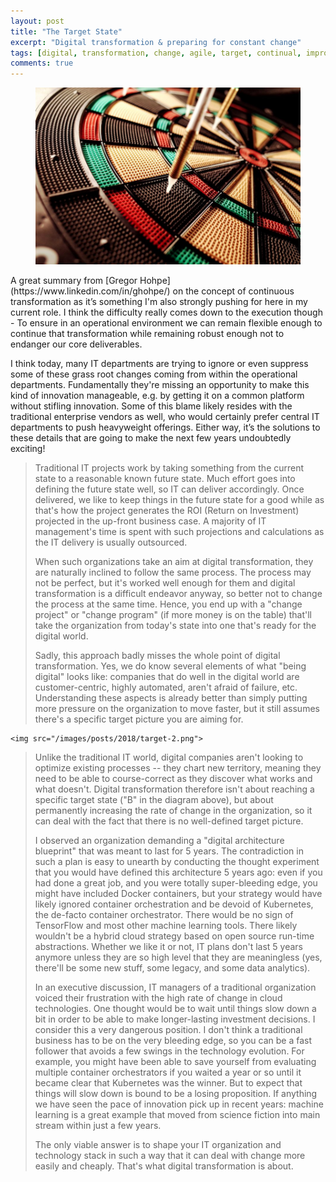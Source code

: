 ```yaml
---
layout: post
title: "The Target State"
excerpt: "Digital transformation & preparing for constant change"
tags: [digital, transformation, change, agile, target, continual, improvement]
comments: true
---
```

<figure>
	<img src="/images/posts/2018/target-1.jpg">
</figure>
A great summary from [Gregor Hohpe](https://www.linkedin.com/in/ghohpe/) on the concept of continuous transformation as it’s something I'm also strongly pushing for here in my current role. I think the difficulty really comes down to the execution though - To ensure in an operational environment we can remain flexible enough to continue that transformation while remaining robust enough not to endanger our core deliverables. 

I think today, many IT departments are trying to ignore or even suppress some of these grass root changes coming from within the operational departments. Fundamentally they're missing an opportunity to make this kind of innovation manageable, e.g. by getting it on a common platform without stifling innovation. Some of this blame likely resides with the traditional enterprise vendors as well, who would certainly prefer central IT departments to push heavyweight offerings. Either way, it’s the solutions to these details that are going to make the next few years undoubtedly exciting!

> Traditional IT projects work by taking something from the current state to a reasonable known future state. Much effort goes into defining the future state well, so IT can deliver accordingly. Once delivered, we like to keep things in the future state for a good while as that's how the project generates the ROI (Return on Investment) projected in the up-front business case. A majority of IT management's time is spent with such projections and calculations as the IT delivery is usually outsourced.
>
> When such organizations take an aim at digital transformation, they are naturally inclined to follow the same process. The process may not be perfect, but it's worked well enough for them and digital transformation is a difficult endeavor anyway, so better not to change the process at the same time. Hence, you end up with a "change project" or "change program" (if more money is on the table) that'll take the organization from today's state into one that's ready for the digital world.
>
> Sadly, this approach badly misses the whole point of digital transformation. Yes, we do know several elements of what "being digital" looks like: companies that do well in the digital world are customer-centric, highly automated, aren't afraid of failure, etc. Understanding these aspects is already better than simply putting more pressure on the organization to move faster, but it still assumes there's a specific target picture you are aiming for.
><figure>
	<img src="/images/posts/2018/target-2.png">
></figure>
> Unlike the traditional IT world, digital companies aren't looking to optimize existing processes -- they chart new territory, meaning they need to be able to course-correct as they discover what works and what doesn't. Digital transformation therefore isn't about reaching a specific target state ("B" in the diagram above), but about permanently increasing the rate of change in the organization, so it can deal with the fact that there is no well-defined target picture.
>
> I observed an organization demanding a "digital architecture blueprint" that was meant to last for 5 years. The contradiction in such a plan is easy to unearth by conducting the thought experiment that you would have defined this architecture 5 years ago: even if you had done a great job, and you were totally super-bleeding edge, you might have included Docker containers, but your strategy would have likely ignored container orchestration and be devoid of Kubernetes, the de-facto container orchestrator. There would be no sign of TensorFlow and most other machine learning tools. There likely wouldn't be a hybrid cloud strategy based on open source run-time abstractions. Whether we like it or not, IT plans don't last 5 years anymore unless they are so high level that they are meaningless (yes, there'll be some new stuff, some legacy, and some data analytics).
>
> In an executive discussion, IT managers of a traditional organization voiced their frustration with the high rate of change in cloud technologies. One thought would be to wait until things slow down a bit in order to be able to make longer-lasting investment decisions. I consider this a very dangerous position. I don't think a traditional business has to be on the very bleeding edge, so you can be a fast follower that avoids a few swings in the technology evolution. For example, you might have been able to save yourself from evaluating multiple container orchestrators if you waited a year or so until it became clear that Kubernetes was the winner. But to expect that things will slow down is bound to be a losing proposition. If anything we have seen the pace of innovation pick up in recent years: machine learning is a great example that moved from science fiction into main stream within just a few years.
>
> The only viable answer is to shape your IT organization and technology stack in such a way that it can deal with change more easily and cheaply. That's what digital transformation is about.
